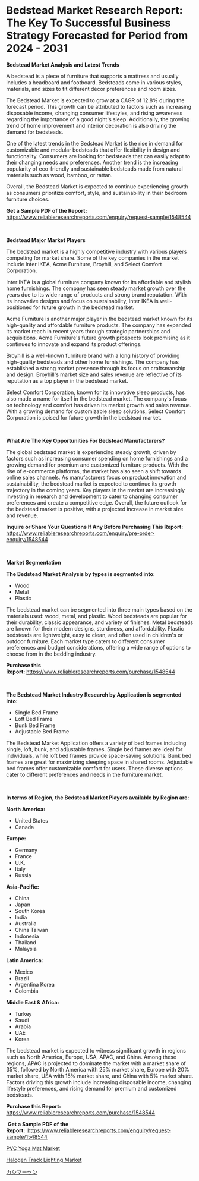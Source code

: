 <p><h1>Bedstead Market Research Report: The Key To Successful Business Strategy Forecasted for Period from 2024 - 2031</h1></p><p><strong>Bedstead Market Analysis and Latest Trends</strong></p>
<p><p>A bedstead is a piece of furniture that supports a mattress and usually includes a headboard and footboard. Bedsteads come in various styles, materials, and sizes to fit different décor preferences and room sizes.</p><p>The Bedstead Market is expected to grow at a CAGR of 12.8% during the forecast period. This growth can be attributed to factors such as increasing disposable income, changing consumer lifestyles, and rising awareness regarding the importance of a good night's sleep. Additionally, the growing trend of home improvement and interior decoration is also driving the demand for bedsteads.</p><p>One of the latest trends in the Bedstead Market is the rise in demand for customizable and modular bedsteads that offer flexibility in design and functionality. Consumers are looking for bedsteads that can easily adapt to their changing needs and preferences. Another trend is the increasing popularity of eco-friendly and sustainable bedsteads made from natural materials such as wood, bamboo, or rattan.</p><p>Overall, the Bedstead Market is expected to continue experiencing growth as consumers prioritize comfort, style, and sustainability in their bedroom furniture choices.</p></p>
<p><strong>Get a Sample PDF of the Report:&nbsp;</strong> <a href="https://www.reliableresearchreports.com/enquiry/request-sample/1548544">https://www.reliableresearchreports.com/enquiry/request-sample/1548544</a></p>
<p>&nbsp;</p>
<p><strong>Bedstead Major Market Players</strong></p>
<p><p>The bedstead market is a highly competitive industry with various players competing for market share. Some of the key companies in the market include Inter IKEA, Acme Furniture, Broyhill, and Select Comfort Corporation.</p><p>Inter IKEA is a global furniture company known for its affordable and stylish home furnishings. The company has seen steady market growth over the years due to its wide range of products and strong brand reputation. With its innovative designs and focus on sustainability, Inter IKEA is well-positioned for future growth in the bedstead market.</p><p>Acme Furniture is another major player in the bedstead market known for its high-quality and affordable furniture products. The company has expanded its market reach in recent years through strategic partnerships and acquisitions. Acme Furniture's future growth prospects look promising as it continues to innovate and expand its product offerings.</p><p>Broyhill is a well-known furniture brand with a long history of providing high-quality bedsteads and other home furnishings. The company has established a strong market presence through its focus on craftsmanship and design. Broyhill's market size and sales revenue are reflective of its reputation as a top player in the bedstead market.</p><p>Select Comfort Corporation, known for its innovative sleep products, has also made a name for itself in the bedstead market. The company's focus on technology and comfort has driven its market growth and sales revenue. With a growing demand for customizable sleep solutions, Select Comfort Corporation is poised for future growth in the bedstead market.</p></p>
<p>&nbsp;</p>
<p><strong>What Are The Key Opportunities For Bedstead Manufacturers?</strong></p>
<p><p>The global bedstead market is experiencing steady growth, driven by factors such as increasing consumer spending on home furnishings and a growing demand for premium and customized furniture products. With the rise of e-commerce platforms, the market has also seen a shift towards online sales channels. As manufacturers focus on product innovation and sustainability, the bedstead market is expected to continue its growth trajectory in the coming years. Key players in the market are increasingly investing in research and development to cater to changing consumer preferences and create a competitive edge. Overall, the future outlook for the bedstead market is positive, with a projected increase in market size and revenue.</p></p>
<p><strong>Inquire or Share Your Questions If Any Before Purchasing This Report:</strong> <a href="https://www.reliableresearchreports.com/enquiry/pre-order-enquiry/1548544">https://www.reliableresearchreports.com/enquiry/pre-order-enquiry/1548544</a></p>
<p>&nbsp;</p>
<p><strong>Market Segmentation</strong></p>
<p><strong>The Bedstead Market Analysis by types is segmented into:</strong></p>
<p><ul><li>Wood</li><li>Metal</li><li>Plastic</li></ul></p>
<p><p>The bedstead market can be segmented into three main types based on the materials used: wood, metal, and plastic. Wood bedsteads are popular for their durability, classic appearance, and variety of finishes. Metal bedsteads are known for their modern designs, sturdiness, and affordability. Plastic bedsteads are lightweight, easy to clean, and often used in children's or outdoor furniture. Each market type caters to different consumer preferences and budget considerations, offering a wide range of options to choose from in the bedding industry.</p></p>
<p><strong>Purchase this Report:&nbsp;</strong><a href="https://www.reliableresearchreports.com/purchase/1548544">https://www.reliableresearchreports.com/purchase/1548544</a></p>
<p>&nbsp;</p>
<p><strong>The Bedstead Market Industry Research by Application is segmented into:</strong></p>
<p><ul><li>Single Bed Frame</li><li>Loft Bed Frame</li><li>Bunk Bed Frame</li><li>Adjustable Bed Frame</li></ul></p>
<p><p>The Bedstead Market Application offers a variety of bed frames including single, loft, bunk, and adjustable frames. Single bed frames are ideal for individuals, while loft bed frames provide space-saving solutions. Bunk bed frames are great for maximizing sleeping space in shared rooms. Adjustable bed frames offer customizable comfort for users. These diverse options cater to different preferences and needs in the furniture market.</p></p>
<p>&nbsp;</p>
<p><strong>In terms of Region, the Bedstead Market Players available by Region are:</strong></p>
<p>
    <p> <strong> North America: </strong>
        <ul>
            <li>United States</li>
            <li>Canada</li>
        </ul>
        </p> 
    <p> <strong> Europe: </strong>
        <ul>
            <li>Germany</li>
            <li>France</li>
            <li>U.K.</li>
            <li>Italy</li>
            <li>Russia</li>
        </ul>
        </p> 
    <p> <strong> Asia-Pacific: </strong>
        <ul>
            <li>China</li>
            <li>Japan</li>
            <li>South Korea</li>
            <li>India</li>
            <li>Australia</li>
            <li>China Taiwan</li>
            <li>Indonesia</li>
            <li>Thailand</li>
            <li>Malaysia</li>
        </ul>
        </p> 
    <p> <strong> Latin America: </strong>
        <ul>
            <li>Mexico</li>
            <li>Brazil</li>
            <li>Argentina Korea</li>
            <li>Colombia</li>
        </ul>
        </p> 
    <p> <strong> Middle East & Africa: </strong>
        <ul>
            <li>Turkey</li>
            <li>Saudi</li>
            <li>Arabia</li>
            <li>UAE</li>
            <li>Korea</li>
        </ul>
    </p>
    </p>
<p><p>The bedstead market is expected to witness significant growth in regions such as North America, Europe, USA, APAC, and China. Among these regions, APAC is projected to dominate the market with a market share of 35%, followed by North America with 25% market share, Europe with 20% market share, USA with 15% market share, and China with 5% market share. Factors driving this growth include increasing disposable income, changing lifestyle preferences, and rising demand for premium and customized bedsteads.</p></p>
<p><strong>Purchase this Report: </strong><a href="https://www.reliableresearchreports.com/purchase/1548544">https://www.reliableresearchreports.com/purchase/1548544</a></p>
<p>&nbsp;<strong>Get a Sample PDF of the Report:&nbsp;&nbsp;</strong><a href="https://www.reliableresearchreports.com/enquiry/request-sample/1548544">https://www.reliableresearchreports.com/enquiry/request-sample/1548544</a></p>
<p><strong></strong></p>
<p><p><a href="https://github.com/luckyshygirl/Market-Research-Report-List-3/blob/main/pvc-yoga-mat-market.md">PVC Yoga Mat Market</a></p><p><a href="https://github.com/vimar16th/Market-Research-Report-List-3/blob/main/halogen-track-lighting-market.md">Halogen Track Lighting Market</a></p><p><a href="https://github.com/mohamedbakry57/Market-Research-Report-List-3/blob/main/13295254862.md">カシマーセン</a></p></p>